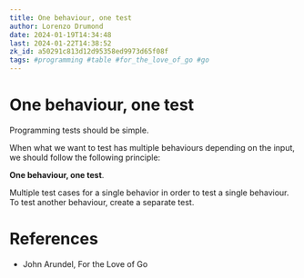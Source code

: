 ```yaml
---
title: One behaviour, one test
author: Lorenzo Drumond
date: 2024-01-19T14:34:48
last: 2024-01-22T14:38:52
zk_id: a50291c813d12d95358ed9973d65f08f
tags: #programming #table #for_the_love_of_go #go
---
```



# One behaviour, one test
Programming tests should be simple.

When what we want to test has multiple behaviours depending on the input, we should follow the following principle:

__One behaviour, one test__.

Multiple test cases for a single behavior in order to test a single behaviour. To test another behaviour, create a separate test.

# References
- John Arundel, For the Love of Go
